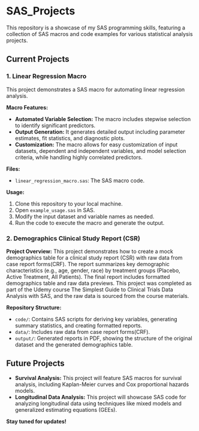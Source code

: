 # SAS_Projects

This repository is a showcase of my SAS programming skills, featuring a collection of SAS macros and code examples for various statistical analysis projects.

## Current Projects

### 1. Linear Regression Macro

This project demonstrates a SAS macro for automating linear regression analysis.

**Macro Features:**

* **Automated Variable Selection:** The macro includes stepwise selection to identify significant predictors.
* **Output Generation:** It generates detailed output including parameter estimates, fit statistics, and diagnostic plots.
* **Customization:** The macro allows for easy customization of input datasets, dependent and independent variables, and model selection criteria, while handling highly correlated predictors.

**Files:**
* `linear_regression_macro.sas`:  The SAS macro code.


**Usage:**
1.  Clone this repository to your local machine.
2.  Open `example_usage.sas` in SAS.
3.  Modify the input dataset and variable names as needed.
4.  Run the code to execute the macro and generate the output.


### 2. Demographics Clinical Study Report (CSR)

**Project Overview:**
This project demonstrates how to create a mock demographics table for a clinical study report (CSR) with raw data from case report forms(CRF). The report summarizes key demographic characteristics (e.g., age, gender, race) by treatment groups (Placebo, Active Treatment, All Patients). The final report includes formatted demographics table and raw data previews. This project was completed as part of the Udemy course The Simplest Guide to Clinical Trials Data Analysis with SAS, and the raw data is sourced from the course materials.

**Repository Structure:**
* `code/`: Contains SAS scripts for deriving key variables, generating summary statistics, and creating formatted reports.
* `data/`: Includes raw data from case report forms(CRF).
* `output/`: Generated reports in PDF, showing the structure of the original dataset and the generated demographics table. 


## Future Projects

* **Survival Analysis:**  This project will feature SAS macros for survival analysis, including Kaplan-Meier curves and Cox proportional hazards models.
* **Longitudinal Data Analysis:** This project will showcase SAS code for analyzing longitudinal data using techniques like mixed models and generalized estimating equations (GEEs).

**Stay tuned for updates!**
